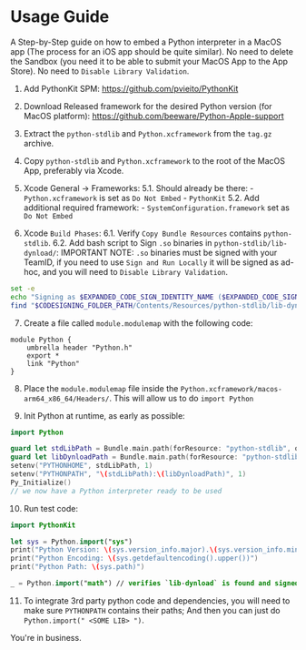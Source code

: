 # Usage Guide

A Step-by-Step guide on how to embed a Python interpreter in a MacOS app (The process for an iOS app should be quite similar).
No need to delete the Sandbox (you need it to be able to submit your MacOS App to the App Store).
No need to `Disable Library Validation`.

1. Add PythonKit SPM:
https://github.com/pvieito/PythonKit

2. Download Released framework for the desired Python version (for MacOS platform):
https://github.com/beeware/Python-Apple-support

3. Extract the `python-stdlib` and `Python.xcframework` from the `tag.gz` archive.

4. Copy `python-stdlib` and `Python.xcframework` to the root of the MacOS App, preferably via Xcode.

5. Xcode General -> Frameworks:
	5.1. Should already be there:
		- `Python.xcframework` is set as `Do Not Embed`
		- `PythonKit`
	5.2. Add additional required framework:
		- `SystemConfiguration.framework` set as `Do Not Embed`

6. Xcode `Build Phases`:
	6.1. Verify `Copy Bundle Resources` contains `python-stdlib`.
	6.2. Add bash script to Sign `.so` binaries in `python-stdlib/lib-dynload/`:
	IMPORTANT NOTE: `.so` binaries must be signed with your TeamID, if you need to use `Sign and Run Locally` it will be signed as ad-hoc, and you will need to `Disable Library Validation`.
```bash
set -e
echo "Signing as $EXPANDED_CODE_SIGN_IDENTITY_NAME ($EXPANDED_CODE_SIGN_IDENTITY)"
find "$CODESIGNING_FOLDER_PATH/Contents/Resources/python-stdlib/lib-dynload" -name "*.so" -exec /usr/bin/codesign --force --sign "$EXPANDED_CODE_SIGN_IDENTITY" -o runtime --timestamp=none --preserve-metadata=identifier,entitlements,flags --generate-entitlement-der {} \;
```

7. Create a file called `module.modulemap` with the following code:
```
module Python {
    umbrella header "Python.h"
    export *
    link "Python"
}
```

8. Place the `module.modulemap` file inside the `Python.xcframework/macos-arm64_x86_64/Headers/`.
This will allow us to do `import Python`

9. Init Python at runtime, as early as possible:
```swift
import Python

guard let stdLibPath = Bundle.main.path(forResource: "python-stdlib", ofType: nil) else { return }
guard let libDynloadPath = Bundle.main.path(forResource: "python-stdlib/lib-dynload", ofType: nil) else { return }
setenv("PYTHONHOME", stdLibPath, 1)
setenv("PYTHONPATH", "\(stdLibPath):\(libDynloadPath)", 1)
Py_Initialize()
// we now have a Python interpreter ready to be used
```

10. Run test code:
```swift
import PythonKit

let sys = Python.import("sys")
print("Python Version: \(sys.version_info.major).\(sys.version_info.minor)")
print("Python Encoding: \(sys.getdefaultencoding().upper())")
print("Python Path: \(sys.path)")

_ = Python.import("math") // verifies `lib-dynload` is found and signed successfully
```

11. To integrate 3rd party python code and dependencies, you will need to make sure `PYTHONPATH` contains their paths;
And then you can just do `Python.import(" <SOME LIB> ")`.

You're in business.
